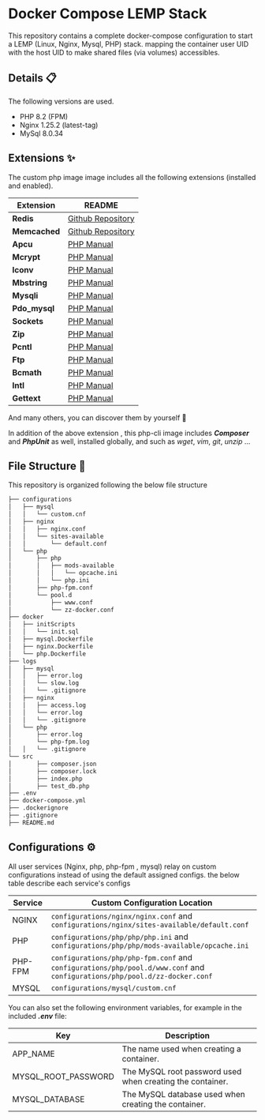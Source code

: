 # Docker Compose LEMP Stack

This repository contains a complete docker-compose configuration to start a LEMP (Linux, Nginx, Mysql, PHP) stack. mapping the container user UID with the host UID to make shared files (via volumes) accessibles.

## Details :clipboard:
The following versions are used.

- PHP 8.2 (FPM)
- Nginx 1.25.2 (latest-tag)
- MySql 8.0.34

## Extensions :sparkles:

The custom php image image includes all the following extensions (installed and enabled).

| Extension | README |
| ------ | ------ |
| **Redis** | [Github Repository](https://github.com/redis/redis) |
| **Memcached** | [Github Repository](https://github.com/memcached/memcached) |
| **Apcu** | [PHP Manual](https://www.php.net/manual/en/book.apcu.php) |
| **Mcrypt** | [PHP Manual](https://www.php.net/manual/en/book.mcrypt.php) |
| **Iconv** | [PHP Manual](https://www.php.net/manual/en/function.iconv.php) |
| **Mbstring** | [PHP Manual](https://www.php.net/manual/en/book.mbstring.php) |
| **Mysqli** | [PHP Manual](https://www.php.net/manual/en/book.mysqli.php) |
| **Pdo_mysql** | [PHP Manual](https://www.php.net/manual/en/ref.pdo-mysql.php) |
| **Sockets** | [PHP Manual](https://www.php.net/manual/en/book.sockets.php) |
| **Zip** | [PHP Manual](https://www.php.net/manual/en/book.zip.php) |
| **Pcntl** | [PHP Manual](https://www.php.net/manual/en/book.pcntl.php) |
| **Ftp** | [PHP Manual](https://www.php.net/manual/en/book.ftp.php) |
| **Bcmath** | [PHP Manual](https://www.php.net/manual/en/book.bc.php) |
| **Intl** | [PHP Manual](https://www.php.net/manual/en/book.intl.php) |
| **Gettext** | [PHP Manual](https://www.php.net/manual/en/function.gettext.php) |
And many others, you can discover them by yourself :eyes:

In addition of the above extension , this php-cli image includes _**Composer**_ and _**PhpUnit**_ as well, installed globally, and such as _wget_, _vim_, _git_, _unzip_ ...

## File Structure :open_file_folder:
This repository is organized following  the below file structure
```bash
├── configurations                        
│   ├── mysql
│   │   └── custom.cnf
│   ├── nginx
│   │   ├── nginx.conf
│   │   └── sites-available
│   │       └── default.conf
│   └── php
│       ├── php
│       │   ├── mods-available
│       │   │   └── opcache.ini
│       │   └── php.ini
│       ├── php-fpm.conf
│       └── pool.d
│           ├── www.conf
│           └── zz-docker.conf
├── docker                               
│   ├── initScripts
│   │   └── init.sql
│   ├── mysql.Dockerfile
│   ├── nginx.Dockerfile
│   └── php.Dockerfile
├── logs
│   ├── mysql
│   │   ├── error.log
│   │   └── slow.log
│   │   └── .gitignore
│   ├── nginx
│   │   ├── access.log
│   │   └── error.log
│   │   └── .gitignore
│   └── php
│       ├── error.log
│       └── php-fpm.log
│   │   └── .gitignore
└── src
│       ├── composer.json
│       ├── composer.lock
│       ├── index.php
│       ├── test_db.php
├── .env
├── docker-compose.yml
├── .dockerignore
├── .gitignore
├── README.md
```


## Configurations :gear:

All user services (Nginx, php, php-fpm , mysql) relay on custom configurations instead of using the default assigned configs.
the below table describe each service's configs

| Service | Custom Configuration Location |
|-----|-------------|
| NGINX |`configurations/nginx/nginx.conf` and `configurations/nginx/sites-available/default.conf`|
| PHP |`configurations/php/php/php.ini` and `configurations/php/php/mods-available/opcache.ini`|
| PHP-FPM |`configurations/php/php-fpm.conf` and `configurations/php/pool.d/www.conf` and `configurations/php/pool.d/zz-docker.conf`|
| MYSQL |`configurations/mysql/custom.cnf`|

You can also set the following environment variables, for example in the included **_.env_** file:

| Key | Description |
|-----|-------------|
|APP_NAME|The name used when creating a container.|
|MYSQL_ROOT_PASSWORD|The MySQL root password used when creating the container.|
|MYSQL_DATABASE|The MySQL database used when creating the container.|

